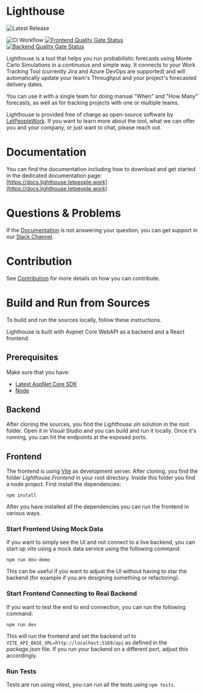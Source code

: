 # Lighthouse
![Latest Release](https://img.shields.io/github/v/release/letpeoplework/lighthouse?sort=semver&display_name=release&label=latest&color=rgb(48%2C%2087%2C%2078)&link=https%3A%2F%2Fgithub.com%2FLetPeopleWork%2FLighthouse%2Freleases%2Flatest)

![CI Workflow](https://github.com/letpeoplework/Lighthouse/actions/workflows/ci.yml/badge.svg) [![Frontend Quality Gate Status](https://sonarcloud.io/api/project_badges/measure?project=LetPeopleWork_Lighthouse_Frontend&metric=alert_status)](https://sonarcloud.io/summary/new_code?id=LetPeopleWork_Lighthouse_Frontend) [![Backend Quality Gate Status](https://sonarcloud.io/api/project_badges/measure?project=LetPeopleWork_Lighthouse&metric=alert_status)](https://sonarcloud.io/summary/new_code?id=LetPeopleWork_Lighthouse)

Lighthouse is a tool that helps you run probabilistic forecasts using Monte Carlo Simulations in a continuous and simple way.
It connects to your Work Tracking Tool (currently Jira and Azure DevOps are supported) and will automatically update your team's Throughput and your project's forecasted delivery dates.

You can use it with a single team for doing manual "When" and "How Many" forecasts, as well as for tracking projects with one or multiple teams.

Lighthouse is provided free of charge as open-source software by [LetPeopleWork](https://letpeople.work). If you want to learn more about the tool, what we can offer you and your company, or just want to chat, please reach out.

# Documentation
You can find the documentation including how to download and get started in the dedicated documentation page: [https://docs.lighthouse.letpeople.work](https://docs.lighthouse.letpeople.work)

# Questions & Problems
If the [Documentation](#documentation) is not answering your question, you can get support in our [Slack Channel](https://join.slack.com/t/let-people-work/shared_invite/zt-2y0zfim85-qhbgt8N0yw90G1P~JWXvlg).

# Contribution
See [Contribution](./CONTRIBUTING.md) for more details on how you can contribute.

# Build and Run from Sources
To build and run the sources locally, follow these instructions.

Lighthouse is built with Aspnet Core WebAPI as a backend and a React frontend.

## Prerequisites
Make sure that you have:
- [Latest AspNet Core SDK](https://dotnet.microsoft.com/en-us/download/dotnet/latest)
- [Node](https://nodejs.org/en)

## Backend
After cloning the sources, you find the *Lighthouse.sln* solution in the root folder. Open it in Visual Studio and you can build and run it locally. Once it's running, you can hit the endpoints at the exposed ports.

## Frontend
The frontend is using [Vite](https://vitejs.dev/) as development server. After cloning, you find the folder *Lighthouse.Frontend* in your root directory. Inside this folder you find a node project. First install the dependencies:
```
npm install
```

After you have installed all the dependencies you can run the frontend in various ways.

### Start Frontend Using Mock Data
If you want to simply see the UI and not connect to a live backend, you can start up vite using a mock data service using the following command:
```
npm run dev-demo
```

This can be useful if you want to adjust the UI without having to star the backend (for example if you are designing something or refactoring).

### Start Frontend Connecting to Real Backend
If you want to test the end to end connection, you can run the following command:
```
npm run dev
```

This will run the frontend and set the backend url to `VITE_API_BASE_URL=http://localhost:5169/api` as defined in the *package.json* file. If you run your backend on a different port, adjust this accordingly.

### Run Tests
Tests are run using vitest, you can run all the tests using `npm tests`.